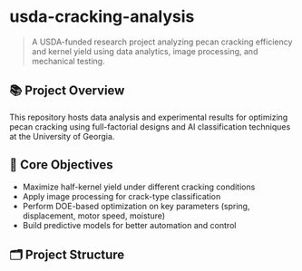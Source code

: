 # usda-cracking-analysis

> A USDA-funded research project analyzing pecan cracking efficiency and kernel yield using data analytics, image processing, and mechanical testing.

## 📚 Project Overview

This repository hosts data analysis and experimental results for optimizing pecan cracking using full-factorial designs and AI classification techniques at the University of Georgia.

## 🔬 Core Objectives

- Maximize half-kernel yield under different cracking conditions
- Apply image processing for crack-type classification
- Perform DOE-based optimization on key parameters (spring, displacement, motor speed, moisture)
- Build predictive models for better automation and control

## 🗂️ Project Structure


